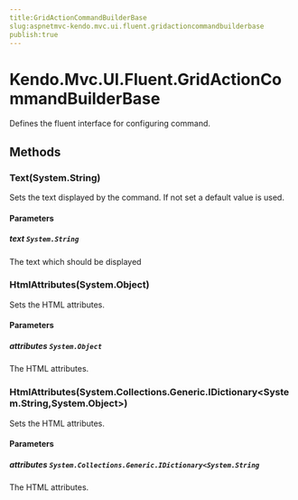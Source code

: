 ```yaml
---
title:GridActionCommandBuilderBase
slug:aspnetmvc-kendo.mvc.ui.fluent.gridactioncommandbuilderbase
publish:true
---
```


# Kendo.Mvc.UI.Fluent.GridActionCommandBuilderBase

Defines the fluent interface for configuring command.

## Methods

### Text(System.String)
Sets the text displayed by the command. If not set a default value is used.

#### Parameters

##### text `System.String`
The text which should be displayed

### HtmlAttributes(System.Object)
Sets the HTML attributes.

#### Parameters

##### attributes `System.Object`
The HTML attributes.

### HtmlAttributes(System.Collections.Generic.IDictionary<System.String,System.Object>)
Sets the HTML attributes.

#### Parameters

##### attributes `System.Collections.Generic.IDictionary<System.String`
The HTML attributes.